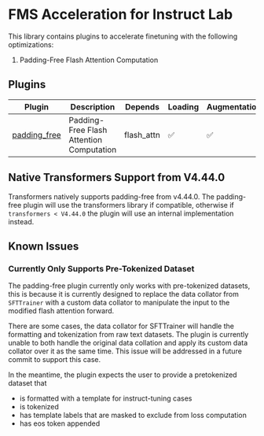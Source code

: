 # FMS Acceleration for Instruct Lab

This library contains plugins to accelerate finetuning with the following optimizations:

1. Padding-Free Flash Attention Computation


## Plugins

Plugin | Description | Depends | Loading | Augmentation | Callbacks
--|--|--|--|--|--
[padding_free](./src/fms_acceleration_ilab/framework_plugin_padding_free.py) | Padding-Free Flash Attention Computation | flash_attn | ✅ | ✅


## Native Transformers Support from V4.44.0
Transformers natively supports padding-free from v4.44.0. The padding-free plugin will use the transformers library if compatible, 
otherwise if `transformers < V4.44.0` the plugin will use an internal implementation instead.

## Known Issues

### Currently Only Supports Pre-Tokenized Dataset

The padding-free plugin currently only works with pre-tokenized datasets, this is because it is currently designed to replace 
the data collator from `SFTTrainer` with a custom data collator to manipulate the input to the modified flash attention forward. 

There are some cases, the data collator for SFTTrainer will handle the formatting and tokenization from raw text datasets. The plugin
is currently unable to both handle the original data collation and apply its custom data collator over it as the same time. This issue 
will be addressed in a future commit to support this case. 

In the meantime, the plugin expects the user to provide a pretokenized dataset that
- is formatted with a template for instruct-tuning cases
- is tokenized
- has template labels that are masked to exclude from loss computation
- has eos token appended
